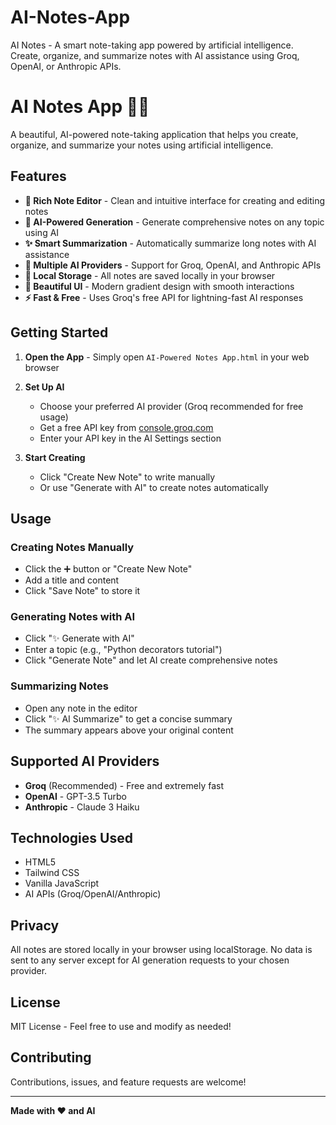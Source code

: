 # AI-Notes-App
AI Notes - A smart note-taking app powered by artificial intelligence.  Create, organize, and summarize notes with AI assistance using Groq, OpenAI, or Anthropic APIs.
# AI Notes App 📝✨

A beautiful, AI-powered note-taking application that helps you create, organize, and summarize your notes using artificial intelligence.

## Features

- **📝 Rich Note Editor** - Clean and intuitive interface for creating and editing notes
- **🤖 AI-Powered Generation** - Generate comprehensive notes on any topic using AI
- **✨ Smart Summarization** - Automatically summarize long notes with AI assistance
- **🔄 Multiple AI Providers** - Support for Groq, OpenAI, and Anthropic APIs
- **💾 Local Storage** - All notes are saved locally in your browser
- **🎨 Beautiful UI** - Modern gradient design with smooth interactions
- **⚡ Fast & Free** - Uses Groq's free API for lightning-fast AI responses

## Getting Started

1. **Open the App** - Simply open `AI-Powered Notes App.html` in your web browser

2. **Set Up AI** 
   - Choose your preferred AI provider (Groq recommended for free usage)
   - Get a free API key from [console.groq.com](https://console.groq.com)
   - Enter your API key in the AI Settings section

3. **Start Creating**
   - Click "Create New Note" to write manually
   - Or use "Generate with AI" to create notes automatically

## Usage

### Creating Notes Manually
- Click the ➕ button or "Create New Note"
- Add a title and content
- Click "Save Note" to store it

### Generating Notes with AI
- Click "✨ Generate with AI"
- Enter a topic (e.g., "Python decorators tutorial")
- Click "Generate Note" and let AI create comprehensive notes

### Summarizing Notes
- Open any note in the editor
- Click "✨ AI Summarize" to get a concise summary
- The summary appears above your original content

## Supported AI Providers

- **Groq** (Recommended) - Free and extremely fast
- **OpenAI** - GPT-3.5 Turbo
- **Anthropic** - Claude 3 Haiku

## Technologies Used

- HTML5
- Tailwind CSS
- Vanilla JavaScript
- AI APIs (Groq/OpenAI/Anthropic)

## Privacy

All notes are stored locally in your browser using localStorage. No data is sent to any server except for AI generation requests to your chosen provider.

## License

MIT License - Feel free to use and modify as needed!

## Contributing

Contributions, issues, and feature requests are welcome!

---

**Made with ❤️ and AI**
